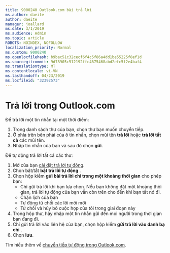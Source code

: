 ```yaml
---
title: 9000240 Outlook.com bài trả lời
ms.author: daeite
author: daeite
manager: joallard
ms.date: 3/1/2019
ms.audience: Admin
ms.topic: article
ROBOTS: NOINDEX, NOFOLLOW
localization_priority: Normal
ms.custom: 9000240
ms.openlocfilehash: b9bac51c32cecf6f4c5f86a4dd1be55225f8ef1d
ms.sourcegitcommit: 9d78905c512192ffc4675468abd2efc5f2e4baf4
ms.translationtype: MT
ms.contentlocale: vi-VN
ms.lasthandoff: 04/23/2019
ms.locfileid: "32392573"
---
```

# <a name="replying-in-outlookcom"></a>Trả lời trong Outlook.com

Để trả lời một tin nhắn tại một thời điểm:

1. Trong danh sách thư của bạn, chọn thư bạn muốn chuyển tiếp.
2. Ở phía trên bên phải của ô tin nhắn, chọn mũi tên **trả lời** hoặc **trả lời tất cả** các mũi tên.
3. Nhập tin nhắn của bạn và sau đó chọn **gửi**.

Để tự động trả lời tất cả các thư:

1. Mở của bạn [cài đặt trả lời tự động](https://outlook.live.com/mail/options/mail/automaticReplies/automaticRepliesOption).
2. Chọn bật/tắt **bật trả lời tự động** .
3. Chọn hộp kiểm **gửi bài trả lời chỉ trong một khoảng thời gian** cho phép bạn:
    - Chỉ gửi trả lời khi bạn lựa chọn. Nếu bạn không đặt một khoảng thời gian, trả lời tự động của bạn vẫn còn trên cho đến khi bạn tắt nó đi.
    - Chặn lịch của bạn
    - Tự động từ chối các lời mời mới
    - Từ chối và hủy bỏ cuộc họp của tôi trong giai đoạn này
4. Trong hộp thư, hãy nhập một tin nhắn gửi đến mọi người trong thời gian bạn đang đi.
5. Chỉ gửi trả lời vào liên hệ của bạn, chọn hộp kiểm **gửi trả lời vào danh bạ chỉ** .
6. Chọn **lưu**.

Tìm hiểu thêm về [chuyển tiếp tự động trong Outlook.com](https://support.office.com/article/14614626-9855-48dc-a986-dec81d07b1a0).